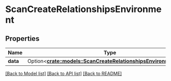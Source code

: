 # ScanCreateRelationshipsEnvironment

## Properties

Name | Type | Description | Notes
------------ | ------------- | ------------- | -------------
**data** | Option<[**crate::models::ScanCreateRelationshipsEnvironmentData**](ScanCreateRelationships_environment_data.md)> |  | [optional]

[[Back to Model list]](../README.md#documentation-for-models) [[Back to API list]](../README.md#documentation-for-api-endpoints) [[Back to README]](../README.md)


